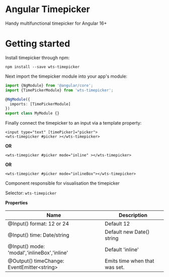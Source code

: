 # Angular Timepicker
  Handy multifunctional timepicker for Angular 16+


# Getting started
Install timepicker through npm:
```
npm install --save wts-timepicker
```
Next import the timepicker module into your app's module:
```typescript
import {NgModule} from '@angular/core';
import {TimePickerModule} from 'wts-timepicker';

@NgModule({
  imports: [TimePickerModule]
})
export class MyModule {}
```
Finally connect the timepicker to an input via a template property:
```
<input type="text" [timePicker]="picker">
<wts-timepicker #picker ></wts-timepicker>
```
**OR**
```
<wts-timepicker #picker mode="inline" ></wts-timepicker>
```
**OR**
```
<wts-timepicker #picker mode="inlineBox"></wts-timepicker>
```

Component responsible for visualisation the timepicker

Selector: `wts-timepicker`

**Properties**

 
| Name | Description |
|------|-------------|
| @Input() format: 12 or 24 |  Default 12 |
| @Input() time: Date/string |  Default new Date() string |
| @Input() mode: 'modal','inlineBox','inline' |  Default 'inline' |
| @Output() timeChange: EventEmitter\<string\> | Emits time when that was set. |